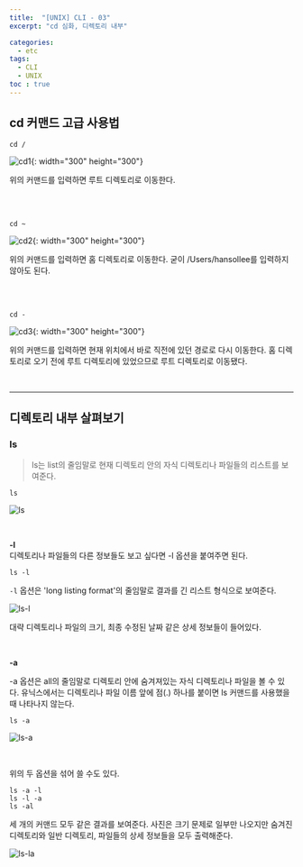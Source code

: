 ```yaml
---
title:  "[UNIX] CLI - 03"
excerpt: "cd 심화, 디렉토리 내부"

categories: 
  - etc
tags: 
  - CLI
  - UNIX
toc : true
---
```


## cd 커맨드 고급 사용법

```
cd /
```

![cd1](https://user-images.githubusercontent.com/70805241/113851823-dce93a80-97d6-11eb-8a51-ef6c93d261de.png){: width="300" height="300"}
<br>

위의 커맨드를 입력하면 루트 디렉토리로 이동한다. 


<br><br>

```
cd ~
```

![cd2](https://user-images.githubusercontent.com/70805241/113852126-2d609800-97d7-11eb-9d42-cb60e45395ac.png){: width="300" height="300"}

위의 커맨드를 입력하면 홈 디렉토리로 이동한다. 굳이 /Users/hansollee를 입력하지 않아도 된다.


<br><br>

```
cd - 
```

![cd3](https://user-images.githubusercontent.com/70805241/113852530-9cd68780-97d7-11eb-9b60-0bd31fabc3f1.png){: width="300" height="300"}

위의 커맨드를 입력하면 현재 위치에서 바로 직전에 있던 경로로 다시 이동한다. 홈 디렉토리로 오기 전에 루트 디렉토리에 있었으므로 루트 디렉토리로 이동됐다.


<br>

----------------

## 디렉토리 내부 살펴보기

### ls
> ls는 list의 줄임말로 현재 디렉토리 안의 자식 디렉토리나 파일들의 리스트를 보여준다.

```
ls
```

![ls](https://user-images.githubusercontent.com/70805241/113854843-4b7bc780-97da-11eb-91c0-da38a0f1c6ba.png)


<br>

**-l** <br>
디렉토리나 파일들의 다른 정보들도 보고 싶다면 -l 옵션을 붙여주면 된다.

```
ls -l
```

`-l` 옵션은 'long listing format'의 줄임말로 결과를 긴 리스트 형식으로 보여준다.

![ls-l](https://user-images.githubusercontent.com/70805241/113855333-e07ec080-97da-11eb-90b4-e082f16afc2c.png)

대략 디렉토리나 파일의 크기, 최종 수정된 날짜 같은 상세 정보들이 들어있다.


<br>


**-a** <br>

-a 옵션은 all의 줄임말로 디렉토리 안에 숨겨져있는 자식 디렉토리나 파일을 볼 수 있다. 유닉스에서는 디렉토리나 파일 이름 앞에 점(.) 하나를 붙이면 ls 커맨드를 사용했을 때 나타나지 않는다.

```
ls -a
```

![ls-a](https://user-images.githubusercontent.com/70805241/113855971-9c3ff000-97db-11eb-9d25-f1d67beb0564.png)

<br>

위의 두 옵션을 섞어 쓸 수도 있다.

```
ls -a -l
ls -l -a
ls -al
```

세 개의 커맨드 모두 같은 결과를 보여준다. 사진은 크기 문제로 일부만 나오지만 숨겨진 디렉토리와 일반 디렉토리, 파일들의 상세 정보들을 모두 출력해준다.

![ls-la](https://user-images.githubusercontent.com/70805241/113856353-153f4780-97dc-11eb-9a97-9b82fe98c9a4.png)

<br>
